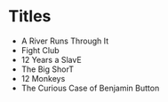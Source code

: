 # Titles

- A River Runs Through It
- Fight Club
- 12 Years a SlavE
- The Big ShorT
- 12 Monkeys
- The Curious Case of Benjamin Button
